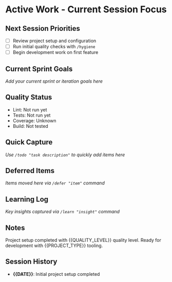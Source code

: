 # Active Work - Current Session Focus

## Next Session Priorities
- [ ] Review project setup and configuration
- [ ] Run initial quality checks with `/hygiene`
- [ ] Begin development work on first feature

## Current Sprint Goals
*Add your current sprint or iteration goals here*

## Quality Status
- Lint: Not run yet
- Tests: Not run yet  
- Coverage: Unknown
- Build: Not tested

## Quick Capture
*Use `/todo "task description"` to quickly add items here*

## Deferred Items
*Items moved here via `/defer "item"` command*

## Learning Log
*Key insights captured via `/learn "insight"` command*

## Notes
Project setup completed with {{QUALITY_LEVEL}} quality level.
Ready for development with {{PROJECT_TYPE}} tooling.

## Session History
- **{{DATE}}**: Initial project setup completed